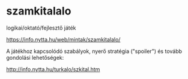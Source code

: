 # szamkitalalo
logikai/oktató/fejlesztő játék

https://info.nytta.hu/web/mintak/szamkitalalo/

A játékhoz kapcsolódó szabályok, nyerő stratégia ("spoiler") és tovább gondolási lehetőségek:

http://info.nytta.hu/turkalo/szkital.htm
